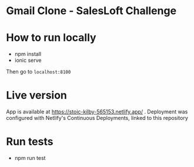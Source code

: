 # Gmail Clone - SalesLoft Challenge

# How to run locally
- npm install
- ionic serve

Then go to `localhost:8100`

# Live version
App is available at https://stoic-kilby-565153.netlify.app/ . 
Deployment was configured with Netlify's Continuous Deployments, linked to this repository

# Run tests
- npm run test
